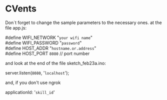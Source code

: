 # CVents
Don`t forget to change the sample parameters to the necessary ones. at the file app.js:

#define WIFI_NETWORK "`your wifi name`"  
#define WIFI_PASSWORD "`password`"  
#define HOST_ADDR "`hostname.or.address`"  
#define HOST_PORT `8080` // port number  

and look at the end of the file sketch_feb23a.ino:

server.listen(`8080`, '`localhost`');

and, if you don't use ngrok 

applicationId: '`skill_id`'
